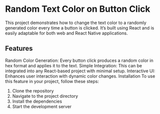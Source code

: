 # Random Text Color on Button Click
This project demonstrates how to change the text color to a randomly generated color every time a button is clicked. It’s built using React and is easily adaptable for both web and React Native applications.

## Features
Random Color Generation: Every button click produces a random color in hex format and applies it to the text.
Simple Integration: This can be integrated into any React-based project with minimal setup.
Interactive UI: Enhances user interaction with dynamic color changes.
Installation
To use this feature in your project, follow these steps:
1. Clone the repository 
2. Navigate to the project directory
3. Install the dependencies
4. Start the development server
